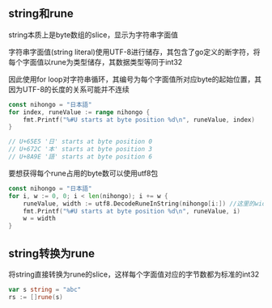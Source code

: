 ## string和rune
string本质上是byte数组的slice，显示为字符串字面值

字符串字面值(string literal)使用UTF-8进行储存，其包含了go定义的断字符，将每个字面值以rune为类型储存，其数据类型等同于int32

因此使用for loop对字符串循环，其编号为每个字面值所对应byte的起始位置，其因为UTF-8的长度的关系可能并不连续
```go
const nihongo = "日本語"
for index, runeValue := range nihongo {
    fmt.Printf("%#U starts at byte position %d\n", runeValue, index)
}

// U+65E5 '日' starts at byte position 0
// U+672C '本' starts at byte position 3
// U+8A9E '語' starts at byte position 6
```

要想获得每个rune占用的byte数可以使用utf8包
```go
const nihongo = "日本語"
for i, w := 0, 0; i < len(nihongo); i += w {
    runeValue, width := utf8.DecodeRuneInString(nihongo[i:]) //这里的width返回的就是rune占用的字节数
    fmt.Printf("%#U starts at byte position %d\n", runeValue, i)
    w = width
}
```

## string转换为rune
将string直接转换为rune的slice，这样每个字面值对应的字节数都为标准的int32
```go
var s string = "abc"
rs := []rune(s)
```